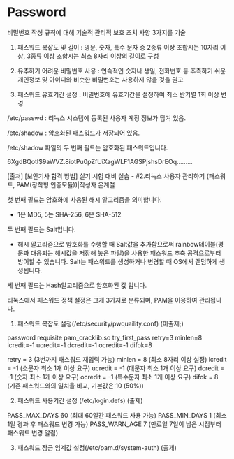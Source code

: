 # Password 

비밀번호 작성 규칙에 대해 기술적 관리적 보호 조치 사항 3가지를 기술

1. 패스워드 복잡도 및 길이 : 영문, 숫자, 특수 문자 중 2종류 이상 조합시는 10자리 이상, 3종류 이상 조합시는 최소 8자리 이상의 길이로 구성

2. 유추하기 어려운 비밀번호 사용 : 연속적인 숫자나 생일, 전화번호 등 추측하기 쉬운 개인정보 및 아이디와 비슷한 비밀번호는 사용하지 않을 것을 권고

3. 패스워드 유효기간 설정 : 비밀번호에 유효기간을 설정하여 최소 반기별 1회 이상 변경


/etc/passwd : 리눅스 시스템에 등록된 사용자 계정 정보가 담겨 있음.

/etc/shadow : 암호화된 패스워드가 저장되어 있음.

/etc/shadow 파일의 두 번째 필드는 암호화된 패스워드입니다.

$6$XgdBQotI$9aWVZ.8iotPu0pZfUiXagWLF1AGSPjshsDrEOq.........

[출처] [보안기사 합격 방법] 실기 시험 대비 실습 - #2.리눅스 사용자 관리하기 (패스워드, PAM(장착형 인증모듈))|작성자 온계절

첫 번째 필드는 암호화에 사용된 해시 알고리즘을 의미합니다.

 - 1은 MD5, 5는 SHA-256, 6은 SHA-512

두 번째 필드는 Salt입니다. 

 - 해시 알고리즘으로 암호화를 수행할 때 Salt값을 추가함으로써 rainbow테이블(평문과 대응되는 해시값을 저장해 놓은 파일)을 사용한 패스워드 추측 공격으로부터 방어할 수 있습니다. Salt는 패스워드를 생성하거나 변경할 때 OS에서 랜덤하게 생성됩니다.

 세 번째 필드는 Hash알고리즘으로 암호화된 값 입니다.


리눅스에서 패스워드 정책 설정은 크게 3가지로 분류되며, PAM을 이용하여 관리됩니다.

1. 패스워드 복잡도 설정(/etc/security/pwquaility.conf) (미출제;)

password requisite pam_cracklib.so try_first_pass retry=3 minlen=8 lcredit=-1 ucredit=-1 dcredit=-1 ocredit=-1 difok=8

retry = 3 (3번까지 패스워드 재입력 가능)
minlen = 8 (최소 8자리 이상 설정)
lcredit = -1 (소문자 최소 1개 이상 요구)
ucredit = -1 (대문자 최소 1개 이상 요구)
dcredit = -1 (숫자 최소 1개 이상 요구)
ocredit = -1 (특수문자 최소 1개 이상 요구)
difok = 8 (기존 패스워드와의 일치율 비교, 기본값은 10 (50%))
​


2. 패스워드 사용기간 설정 (/etc/login.defs) (출제)

PASS_MAX_DAYS 60 (최대 60일간 패스워드 사용 가능)
PASS_MIN_DAYS 1 (최소 1일 경과 후 패스워드 변경 가능)
PASS_WARN_AGE 7 (만료일 7일이 남은 시점부터 패스워드 변경 알림)

3. 패스워드 잠금 임계값 설정(/etc/pam.d/system-auth) (출제)

